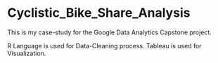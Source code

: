 # Cyclistic_Bike_Share_Analysis
This is my case-study for the Google Data Analytics Capstone project.

R Language is used for Data-Cleaning process.
Tableau is used for Visualization.
